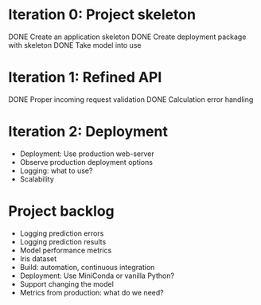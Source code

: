 # Iteration 0: Project skeleton

DONE Create an application skeleton
DONE Create deployment package with skeleton
DONE Take model into use

# Iteration 1: Refined API

DONE Proper incoming request validation
DONE Calculation error handling

# Iteration 2: Deployment
- Deployment: Use production web-server 
- Observe production deployment options
- Logging: what to use?
- Scalability 

# Project backlog

- Logging prediction errors
- Logging prediction results
- Model performance metrics
- Iris dataset
- Build: automation, continuous integration
- Deployment: Use MiniConda or vanilla Python? 
- Support changing the model
- Metrics from production: what do we need?




